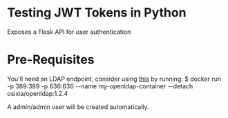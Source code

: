 # Testing JWT Tokens in Python

Exposes a Flask API for user authentication

# Pre-Requisites
You'll need an LDAP endpoint, consider using [this](https://github.com/osixia/docker-openldap) by running:
    $ docker run -p 389:389 -p 636:636 --name my-openldap-container --detach osixia/openldap:1.2.4

A admin/admin user will be created automatically.

